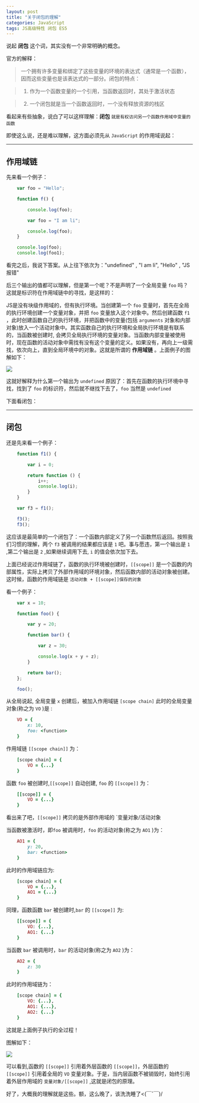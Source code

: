 ```yaml
---
layout: post
title: "关于闭包的理解"
categories: JavaScript
tags: JS高级特性 闭包 ES5
---
```


说起 **闭包** 这个词，其实没有一个非常明确的概念。

官方的解释：

> 一个拥有许多变量和绑定了这些变量的环境的表达式（通常是一个函数），因而这些变量也是该表达式的一部分。闭包的特点：

>1. 作为一个函数变量的一个引用，当函数返回时，其处于激活状态 

>2. 一个闭包就是当一个函数返回时，一个没有释放资源的栈区


看起来有些抽象，说白了可以这样理解：**闭包** `就是有权访问另一个函数作用域中变量的函数` 

即使这么说，还是难以理解，这方面必须先从 `JavaScript` 的作用域说起：

---

## 作用域链

先来看一个例子：

```js
    var foo = "Hello";

    function f() {

        console.log(foo); 

        var foo = "I am li";

        console.log(foo); 
    }

    console.log(foo); 
    console.log(foo1);
```

看完之后，我说下答案。从上往下依次为："undefined" , "I am li", "Hello" , "JS报错"

后三个输出的值都可以理解，但是第一个呢？不是声明了一个全局变量 `foo` 吗？这就是标识符在作用域链中的寻找，是这样的：

JS是没有块级作用域的，但有执行环境。当创建第一个 `foo` 变量时，首先在全局的执行环境创建一个变量对象，并把 `foo` 变量放入这个对象中。然后创建函数 `f1` ，此时创建函数自己的执行环境，并把函数中的变量(包括 `arguments` 对象和内部对象)放入一个活动对象中。其实函数自己的执行环境和全局执行环境是有联系的，当函数被创建时, 会拷贝全局执行环境的变量对象。当函数内部变量被使用时，现在函数的活动对象中需找有没有这个变量的定义。如果没有，再向上一级需找，依次向上，直到全局环境中的对象。这就是所谓的 **作用域链** 。上面例子的图解如下：

![](http://7xr2ek.com1.z0.glb.clouddn.com/blog/image/closures1.png)

这就好解释为什么第一个输出为 `undefined` 原因了：首先在函数的执行环境中寻找，找到了 `foo` 的标识符，然后就不继找下去了，`foo` 当然是 `undefined` 

下面看闭包：

---

## 闭包

还是先来看一个例子：

```js
    function f1() {

        var i = 0;

        return function () {
            i++;
            console.log(i);
        }
    }

    var f3 = f1();

    f3();
    f3();
```

这应该是最简单的一个闭包了：一个函数内部定义了另一个函数然后返回。按照我们习惯的理解，两个 `f3` 被调用的结果都应该是 `1` 吧。事与愿违，第一个输出是 `1` ,第二个输出是 `2` ,如果继续调用下去, `i` 的值会依次加下去。

上面已经说过作用域链了，函数的执行环境被创建时，`[[scope]]` 是一个函数的内部属性，实际上拷贝了外部作用域的环境对象，然后函数内部的活动对象被创建。这时候，函数的作用域链是 `活动对象 + [[scope]]保存的对象` 

看一个例子：

```js
    var x = 10;

    function foo() {

        var y = 20;

        function bar() {

            var z = 30;

            console.log(x + y + z);
        }

        return bar();
    };

    foo();
```

从全局说起, 全局变量 `x` 创建后，被加入作用域链 `[scope chain]` 此时的全局变量对象(称之为 `VO` )是 :

```ruby
    VO = {
        x: 10,
        foo: <function>
    }
```

作用域链 `[[scope chain]]` 为：

```ruby
    [scope chain] = {
        VO = {...}
    }
```

函数 `foo` 被创建时,`[[scope]]` 自动创建, `foo` 的 `[[scope]]` 为：

```ruby
    [[scope]] = {
        VO = {...}
    }
```

看出来了吧，`[[scope]]` 拷贝的是外部作用域的 `变量对象/活动对象

当函数被激活时，即`foo` 被调用时，`foo` 的活动对象(称之为 `AO1` )为：

```ruby
    AO1 = {
        y: 20,
        bar: <function>
    }
```

此时的作用域链应为:

```ruby
    [scope chain] = {
        VO = {...},
        AO1 = {...}
    }
```

同理，函数函数 `bar` 被创建时,`bar` 的 `[[scope]]` 为:

```ruby
    [[scope]] = {
        VO: {...},
        AO1: {...}
    }
```

当函数 `bar` 被调用时，`bar` 的活动对象(称之为 `AO2` )为：

```ruby
    AO2 = {
        z: 30
    }
```

此时的作用域链为：

```ruby
    [scope chain] = {
        VO: {...},
        AO1: {...},
        AO2: {...}
    }
```

这就是上面例子执行的全过程！

图解如下：

![](http://7xr2ek.com1.z0.glb.clouddn.com/blog/image/closures2.png)

可以看到,函数的 `[[scope]]` 引用着外层函数的 `[[scope]]`，外层函数的 `[[scope]]` 引用着全局的 `VO` 变量对象。于是，当内层函数不被销毁时，始终引用着外层作用域的 `变量对象/[[scope]]` ,这就是闭包的原理。

好了，大概我的理解就是这些。额，这么晚了，该洗洗睡了<(￣ˇ￣)/